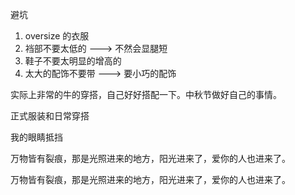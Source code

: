 避坑

1. oversize 的衣服
2. 裆部不要太低的 ---> 不然会显腿短
3. 鞋子不要太明显的增高的
4. 太大的配饰不要带 ---> 要小巧的配饰

实际上非常的牛的穿搭，自己好好搭配一下。中秋节做好自己的事情。

正式服装和日常穿搭

我的眼睛抵挡

万物皆有裂痕，那是光照进来的地方，阳光进来了，爱你的人也进来了。

万物皆有裂痕，那是光照进来的地方，阳光进来了，爱你的人也进来了。
